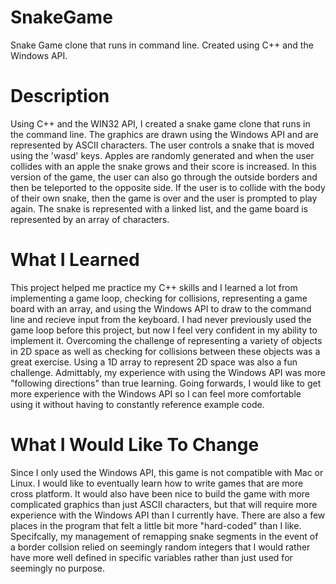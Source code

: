 # SnakeGame
Snake Game clone that runs in command line. Created using C++ and the Windows API.

# Description 
Using C++ and the WIN32 API, I created a snake game clone that runs in the command line. The graphics are drawn using the Windows API and are represented by ASCII characters. The user controls a snake that is moved using the 'wasd' keys. Apples are randomly generated and when the user collides with an apple the snake grows and their score is increased. In this version of the game, the user can also go through the outside borders and then be teleported to the opposite side. If the user is to collide with the body of their own snake, then the game is over and the user is prompted to play again. The snake is represented with a linked list, and the game board is represented by an array of characters.

# What I Learned
This project helped me practice my C++ skills and I learned a lot from implementing a game loop, checking for collisions, representing a game board with an array, and using the Windows API to draw to the command line and recieve input from the keyboard. I had never previously used the game loop before this project, but now I feel very confident in my ability to implement it. Overcoming the challenge of representing a variety of objects in 2D space as well as checking for collisions between these objects was a great exercise. Using a 1D array to represent 2D space was also a fun challenge. Admittably, my experience with using the Windows API was more "following directions" than true learning. Going forwards, I would like to get more experience with the Windows API so I can feel more comfortable using it without having to constantly reference example code.

# What I Would Like To Change
Since I only used the Windows API, this game is not compatible with Mac or Linux. I would like to eventually learn how to write games that are more cross platform. It would also have been nice to build the game with more complicated graphics than just ASCII characters, but that will require more experience with the Windows API than I currently have. There are also a few places in the program that felt a little bit more "hard-coded" than I like. Specifcally, my management of remapping snake segments in the event of a border collsion relied on seemingly random integers that I would rather have more well defined in specific variables rather than just used for seemingly no purpose. 
